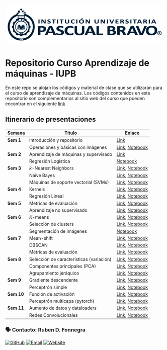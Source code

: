 
<center> <img src="Images/iupb_logo.png" width="500px"/> </center>


# Repositorio Curso Aprendizaje de máquinas - IUPB

En este repo se alojan los códigos y material de clase que se utilizarán para el curso de aprendizaje de máquinas. Los códigos contenidos en este repositorio son complementarios al sitio web del curso que pueden encontrar en el siguiente [link](https://sites.google.com/pascualbravo.edu.co/aprendizaje-de-mquinas-presenc/presentaci%C3%B3n?authuser=0)



## Itinerario de presentaciones

| Semana | Título | Enlace |
|---|---|---|
| **Sem 1** | Introducción y repositorio | [Link](https://github.com/rubenfonnegra/machine_learning/blob/master/Sem_01/repo_configuration.md)
|  | Operaciones y básicas con imágenes | [Link](https://sites.google.com/pascualbravo.edu.co/aprendizaje-de-mquinas-presenc/unidad-did%C3%A1ctica-1/ud1-aeae-1-confrontando-mi-saber-unidad-1?authuser=0), [Notebook](https://github.com/rubenfonnegra/machine_learning/blob/master/Sem_01/Basics.ipynb)
| **Sem 2** | Aprendizaje de máquinas y supervisado | [Link](https://sites.google.com/pascualbravo.edu.co/aprendizaje-de-mquinas-presenc/unidad-did%C3%A1ctica-1/ud1-aeae-2-supervisado?authuser=0#h.w6ilqgb4w9ok)
| | Regresión Logística | [Notebook](https://github.com/rubenfonnegra/machine_learning/blob/master/Sem_02/Logistic_Reg.ipynb)
| **Sem 3** | $k$-Nearest Neighbors | [Link](https://sites.google.com/pascualbravo.edu.co/aprendizaje-de-mquinas-presenc/unidad-did%C3%A1ctica-1/ud1-aeae-2-supervisado#h.me2u198y8oos), [Notebook](https://github.com/rubenfonnegra/machine_learning/blob/master/Sem_03/kNN.ipynb)
| | Naive Bayes | [Link](https://sites.google.com/pascualbravo.edu.co/aprendizaje-de-mquinas-presenc/unidad-did%C3%A1ctica-1/ud1-aeae-2-supervisado#h.nty08v30sx5l), [Notebook](https://github.com/rubenfonnegra/machine_learning/blob/master/Sem_03/Naive_Bayes.ipynb)
| | Máquinas de soporte vectorial (SVMs) | [Link](https://sites.google.com/pascualbravo.edu.co/aprendizaje-de-mquinas-presenc/unidad-did%C3%A1ctica-1/ud1-aeae-2-supervisado#h.7zd0x7hrkr8n), [Notebook](https://github.com/rubenfonnegra/machine_learning/blob/master/Sem_04/SVM.ipynb)
| **Sem 4**  | Kernels | [Link](https://sites.google.com/pascualbravo.edu.co/aprendizaje-de-mquinas-presenc/unidad-did%C3%A1ctica-1/ud1-aeae-2-supervisado#h.uqs6j5dd4lg2), [Notebook](https://github.com/rubenfonnegra/machine_learning/blob/master/Sem_04/kernels_svm.ipynb)
|  | Regresión Lineal | [Link](https://sites.google.com/pascualbravo.edu.co/aprendizaje-de-mquinas-presenc/unidad-did%C3%A1ctica-1/ud1-aeae-2-supervisado#h.z352u27amje0), [Notebook](https://github.com/rubenfonnegra/machine_learning/blob/master/Sem_04/Linear_Reg.ipynb)
| **Sem 5** | Metricas de evaluación | [Link](https://sites.google.com/pascualbravo.edu.co/aprendizaje-de-mquinas-presenc/unidad-did%C3%A1ctica-1/ud1-aeae-2-supervisado#h.bvsmr3t422hw), [Notebook](https://github.com/rubenfonnegra/machine_learning/blob/master/Sem_05/Supervised_Metrics.ipynb)
| | Aprendizaje no supervisado | [Link](https://sites.google.com/pascualbravo.edu.co/aprendizaje-de-mquinas-presenc/unidad-did%C3%A1ctica-1/ud1-aeae-3-no-supervisado?authuser=0#h.rzsb4a2ikqmy), [Notebook](https://github.com/rubenfonnegra/machine_learning/blob/master/Sem_04/kernels_svm.ipynb)
| **Sem 6** | $K$-means | [Link](https://sites.google.com/pascualbravo.edu.co/aprendizaje-de-mquinas-presenc/unidad-did%C3%A1ctica-1/ud1-aeae-3-no-supervisado?authuser=0#h.k5zznbcmf03w), [Notebook](https://github.com/rubenfonnegra/machine_learning/blob/master/Sem_05/k-means.ipynb)
| | Selección de clusters | [Link](https://sites.google.com/pascualbravo.edu.co/aprendizaje-de-mquinas-presenc/unidad-did%C3%A1ctica-1/ud1-aeae-3-no-supervisado?authuser=0#h.vkpvuwxcr8ol), [Notebook](https://github.com/rubenfonnegra/machine_learning/blob/master/Sem_06/kmeans_selection.ipynb)
| | Segmentación de imágenes | [Notebook](https://github.com/rubenfonnegra/machine_learning/blob/master/Sem_06/kmeans_images.ipynb)
| **Sem 7** | Mean-shift | [Link](https://sites.google.com/pascualbravo.edu.co/aprendizaje-de-mquinas-presenc/unidad-did%C3%A1ctica-1/ud1-aeae-3-no-supervisado?authuser=0#h.jrtb18kgn7nb), [Notebook](https://github.com/rubenfonnegra/machine_learning/blob/master/Sem_06/Mean_Shift.ipynb)
| | DBSCAN | [Link](https://sites.google.com/pascualbravo.edu.co/aprendizaje-de-mquinas-presenc/unidad-did%C3%A1ctica-1/ud1-aeae-3-no-supervisado?authuser=0#h.x9qpi6iljt82), [Notebook](https://github.com/rubenfonnegra/machine_learning/blob/master/Sem_07/DBSCAN.ipynb)
| | Métricas de evaluación | [Link](https://sites.google.com/pascualbravo.edu.co/aprendizaje-de-mquinas-presenc/unidad-did%C3%A1ctica-1/ud1-aeae-3-no-supervisado?authuser=0#h.dv0ww7zaeyrv), [Notebook](https://github.com/rubenfonnegra/machine_learning/blob/master/Sem_07/Clustering_Metrics.ipynb)
| **Sem 8** | Selección de características (variación) | [Link](https://sites.google.com/pascualbravo.edu.co/aprendizaje-de-mquinas-presenc/unidad-did%C3%A1ctica-2/ud2-aeae-1-selecci%C3%B3n?authuser=0#h.z1raf8j6bjim), [Notebook](https://github.com/rubenfonnegra/machine_learning/blob/master/Sem_08/Feature_selection.ipynb)
| | Componentes principales (PCA) | [Link](https://sites.google.com/pascualbravo.edu.co/aprendizaje-de-mquinas-presenc/unidad-did%C3%A1ctica-2/ud2-aeae-1-selecci%C3%B3n?authuser=0#h.op6wuj70ipaq), [Notebook](https://github.com/rubenfonnegra/machine_learning/blob/master/Sem_08/PCA.ipynb)
| | Agrupamiento jeráquico | [Link](https://sites.google.com/pascualbravo.edu.co/aprendizaje-de-mquinas-presenc/unidad-did%C3%A1ctica-2/ud2-aeae-1-selecci%C3%B3n?authuser=0#h.89cgm2j9fbxv), [Notebook](https://github.com/rubenfonnegra/machine_learning/blob/master/Sem_08/Agglomerate_feature.ipynb)
| **Sem 9** | Gradiente descendente | [Link](https://sites.google.com/pascualbravo.edu.co/aprendizaje-de-mquinas-presenc/unidad-did%C3%A1ctica-2/ud2-aeae-2-optimizaci%C3%B3n?authuser=0#h.ui9usrff1768), [Notebook](https://github.com/rubenfonnegra/machine_learning/blob/master/Sem_09/gradient_descent.ipynb)
| | Perceptrón simple | [Link](https://sites.google.com/pascualbravo.edu.co/aprendizaje-de-mquinas-presenc/unidad-did%C3%A1ctica-2/ud2-aeae-3-deep-learning?authuser=0#h.xxce7vxo8azi), [Notebook](https://github.com/rubenfonnegra/machine_learning/blob/master/Sem_09/simple_perceptron.ipynb)
| **Sem 10** | Función de activación | [Link](https://sites.google.com/pascualbravo.edu.co/aprendizaje-de-mquinas-presenc/unidad-did%C3%A1ctica-2/ud2-aeae-3-deep-learning?authuser=0#h.ropr5qjngstd), [Notebook](https://github.com/rubenfonnegra/machine_learning/blob/master/Sem_10/nonlinearities_pytorch.ipynb)
| | Perceptrón multicapa (pytorch) | [Link](https://sites.google.com/pascualbravo.edu.co/aprendizaje-de-mquinas-presenc/unidad-did%C3%A1ctica-2/ud2-aeae-3-deep-learning?authuser=0#h.ropr5qjngstd), [Notebook](https://github.com/rubenfonnegra/machine_learning/blob/master/Sem_10/MLP_pytorch.ipynb)
| **Sem 11** | Aumento de datos y dataloaders | [Link](https://sites.google.com/pascualbravo.edu.co/aprendizaje-de-mquinas-presenc/unidad-did%C3%A1ctica-2/ud2-aeae-3-deep-learning?authuser=0#h.ropr5qjngstd), [Notebook](https://github.com/rubenfonnegra/machine_learning/blob/master/Sem_11/Image_transformations.ipynb)
| | Redes Convolucionales | [Link](https://sites.google.com/pascualbravo.edu.co/aprendizaje-de-mquinas-presenc/unidad-did%C3%A1ctica-2/ud2-aeae-3-deep-learning?authuser=0#h.20sivlktswhj), [Notebook](https://github.com/rubenfonnegra/machine_learning/blob/master/Sem_11/Conv1_pytorch.ipynb)



### 🗣️ Contacto: Ruben D. Fonnegra

  [![GitHub](https://img.shields.io/badge/github-%23121011.svg?style=for-the-badge&logo=github&logoColor=white)](https://github.com/rubenfonnegra) 
  [![Email](https://img.shields.io/badge/Email-c14438?style=for-the-badge&logo=gmail&logoColor=white)](mailto:ruben.fonnegra@pascuabravo.edu.co "Connect via Email")
  [![Website](https://img.shields.io/badge/website-%230070D1.svg?style=for-the-badge&logo=About.me&logoColor=white)](https://rubenfonnegra.github.io/)
